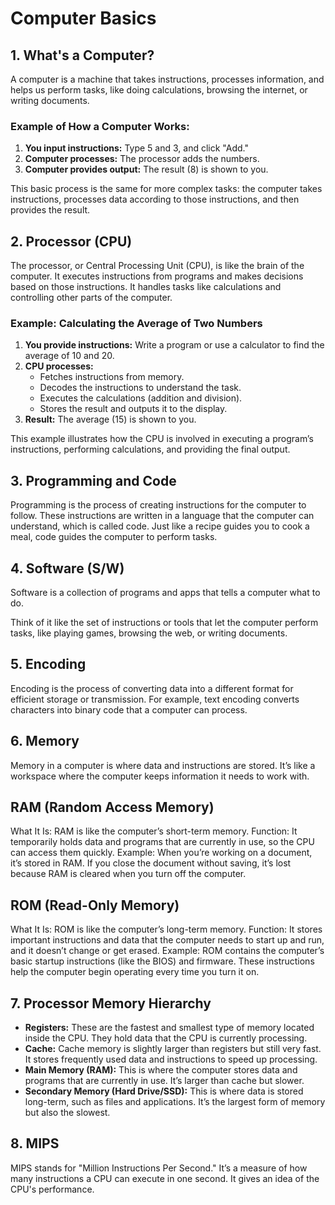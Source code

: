# Computer Basics

## 1. What's a Computer?
A computer is a machine that takes instructions, processes information, and helps us perform tasks, like doing calculations, browsing the internet, or writing documents.

### Example of How a Computer Works:
1. **You input instructions:** Type 5 and 3, and click "Add."
2. **Computer processes:** The processor adds the numbers.
3. **Computer provides output:** The result (8) is shown to you.

This basic process is the same for more complex tasks: the computer takes instructions, processes data according to those instructions, and then provides the result.

## 2. Processor (CPU)
The processor, or Central Processing Unit (CPU), is like the brain of the computer. It executes instructions from programs and makes decisions based on those instructions. It handles tasks like calculations and controlling other parts of the computer.

### Example: Calculating the Average of Two Numbers
1. **You provide instructions:** Write a program or use a calculator to find the average of 10 and 20.
2. **CPU processes:**
   - Fetches instructions from memory.
   - Decodes the instructions to understand the task.
   - Executes the calculations (addition and division).
   - Stores the result and outputs it to the display.
3. **Result:** The average (15) is shown to you.

This example illustrates how the CPU is involved in executing a program’s instructions, performing calculations, and providing the final output.

## 3. Programming and Code
Programming is the process of creating instructions for the computer to follow. These instructions are written in a language that the computer can understand, which is called code. Just like a recipe guides you to cook a meal, code guides the computer to perform tasks.

## 4. Software (S/W)
Software is a collection of programs and apps that tells a computer what to do.

Think of it like the set of instructions or tools that let the computer perform tasks, like playing games, browsing the web, or writing documents.

## 5. Encoding
Encoding is the process of converting data into a different format for efficient storage or transmission. For example, text encoding converts characters into binary code that a computer can process.

## 6. Memory
Memory in a computer is where data and instructions are stored. It’s like a workspace where the computer keeps information it needs to work with.

## RAM (Random Access Memory)
What It Is: RAM is like the computer’s short-term memory.
Function: It temporarily holds data and programs that are currently in use, so the CPU can access them quickly.
Example: When you’re working on a document, it’s stored in RAM. If you close the document without saving, it’s lost because RAM is cleared when you turn off the computer.

## ROM (Read-Only Memory)
What It Is: ROM is like the computer’s long-term memory.
Function: It stores important instructions and data that the computer needs to start up and run, and it doesn’t change or get erased.
Example: ROM contains the computer’s basic startup instructions (like the BIOS) and firmware. These instructions help the computer begin operating every time you turn it on.

## 7. Processor Memory Hierarchy
- **Registers:** These are the fastest and smallest type of memory located inside the CPU. They hold data that the CPU is currently processing.
- **Cache:** Cache memory is slightly larger than registers but still very fast. It stores frequently used data and instructions to speed up processing.
- **Main Memory (RAM):** This is where the computer stores data and programs that are currently in use. It’s larger than cache but slower.
- **Secondary Memory (Hard Drive/SSD):** This is where data is stored long-term, such as files and applications. It’s the largest form of memory but also the slowest.

## 8. MIPS
MIPS stands for "Million Instructions Per Second." It’s a measure of how many instructions a CPU can execute in one second. It gives an idea of the CPU's performance.
